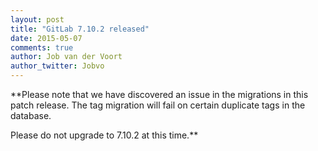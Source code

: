 ```yaml
---
layout: post
title: "GitLab 7.10.2 released"
date: 2015-05-07
comments: true
author: Job van der Voort
author_twitter: Jobvo
---
```


**Please note that we have discovered an issue in the migrations in this patch
release. The tag migration will fail on certain duplicate tags in the database.

Please do not upgrade to 7.10.2 at this time.**
